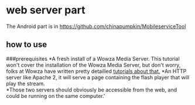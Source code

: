 # web server part     
The Android part is in https://github.com/chinapumpkin/MobileserviceTool
## how to use   

###prerequisites
*A fresh install of a Wowza Media Server. This tutorial won't cover the installation of the Wowza Media Server, but don't worry, folks at Wowza have written pretty detailled [tutorials about that.](https://www.wowza.com/forums/content.php?217-How-to-install-and-configure-Wowza-Streaming-Engine&s=2250aea939a922907b8a7ca2f2d683b3)
*An HTTP server like Apache 2, it will serve a page containing the flash player that will play the stream.   
*Those two servers should obviously be accessible from the web, and could be running on the same computer.'

